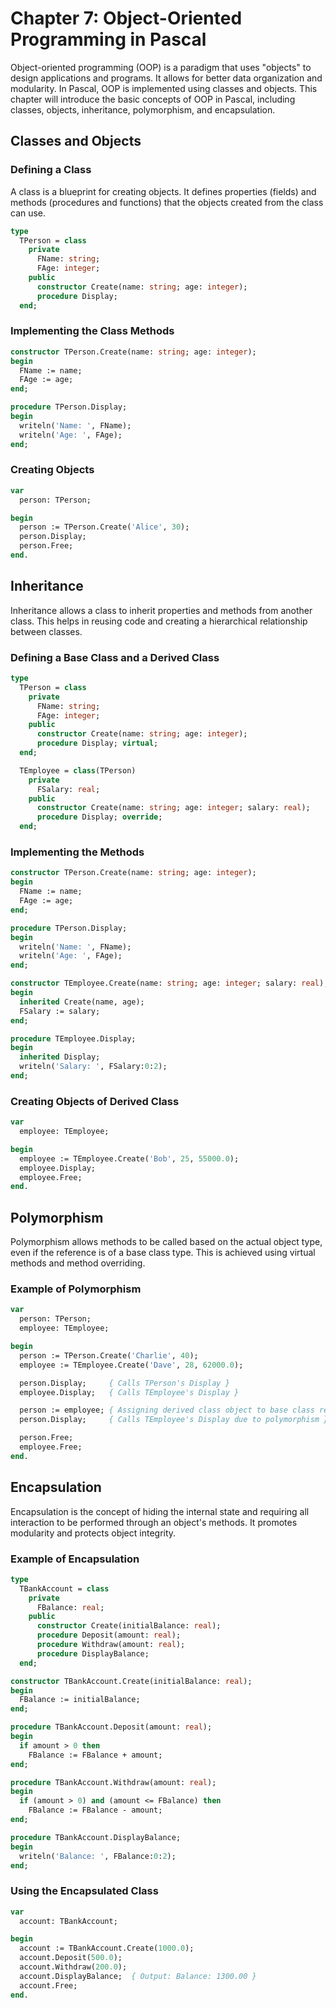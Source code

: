 # Chapter 7: Object-Oriented Programming in Pascal

Object-oriented programming (OOP) is a paradigm that uses "objects" to design applications and programs. It allows for better data organization and modularity. In Pascal, OOP is implemented using classes and objects. This chapter will introduce the basic concepts of OOP in Pascal, including classes, objects, inheritance, polymorphism, and encapsulation.

## Classes and Objects

### Defining a Class

A class is a blueprint for creating objects. It defines properties (fields) and methods (procedures and functions) that the objects created from the class can use.

```pascal
type
  TPerson = class
    private
      FName: string;
      FAge: integer;
    public
      constructor Create(name: string; age: integer);
      procedure Display;
  end;
```

### Implementing the Class Methods

```pascal
constructor TPerson.Create(name: string; age: integer);
begin
  FName := name;
  FAge := age;
end;

procedure TPerson.Display;
begin
  writeln('Name: ', FName);
  writeln('Age: ', FAge);
end;
```

### Creating Objects

```pascal
var
  person: TPerson;

begin
  person := TPerson.Create('Alice', 30);
  person.Display;
  person.Free;
end.
```

## Inheritance

Inheritance allows a class to inherit properties and methods from another class. This helps in reusing code and creating a hierarchical relationship between classes.

### Defining a Base Class and a Derived Class

```pascal
type
  TPerson = class
    private
      FName: string;
      FAge: integer;
    public
      constructor Create(name: string; age: integer);
      procedure Display; virtual;
  end;

  TEmployee = class(TPerson)
    private
      FSalary: real;
    public
      constructor Create(name: string; age: integer; salary: real);
      procedure Display; override;
  end;
```

### Implementing the Methods

```pascal
constructor TPerson.Create(name: string; age: integer);
begin
  FName := name;
  FAge := age;
end;

procedure TPerson.Display;
begin
  writeln('Name: ', FName);
  writeln('Age: ', FAge);
end;

constructor TEmployee.Create(name: string; age: integer; salary: real);
begin
  inherited Create(name, age);
  FSalary := salary;
end;

procedure TEmployee.Display;
begin
  inherited Display;
  writeln('Salary: ', FSalary:0:2);
end;
```

### Creating Objects of Derived Class

```pascal
var
  employee: TEmployee;

begin
  employee := TEmployee.Create('Bob', 25, 55000.0);
  employee.Display;
  employee.Free;
end.
```

## Polymorphism

Polymorphism allows methods to be called based on the actual object type, even if the reference is of a base class type. This is achieved using virtual methods and method overriding.

### Example of Polymorphism

```pascal
var
  person: TPerson;
  employee: TEmployee;

begin
  person := TPerson.Create('Charlie', 40);
  employee := TEmployee.Create('Dave', 28, 62000.0);

  person.Display;     { Calls TPerson's Display }
  employee.Display;   { Calls TEmployee's Display }

  person := employee; { Assigning derived class object to base class reference }
  person.Display;     { Calls TEmployee's Display due to polymorphism }

  person.Free;
  employee.Free;
end.
```

## Encapsulation

Encapsulation is the concept of hiding the internal state and requiring all interaction to be performed through an object's methods. It promotes modularity and protects object integrity.

### Example of Encapsulation

```pascal
type
  TBankAccount = class
    private
      FBalance: real;
    public
      constructor Create(initialBalance: real);
      procedure Deposit(amount: real);
      procedure Withdraw(amount: real);
      procedure DisplayBalance;
  end;

constructor TBankAccount.Create(initialBalance: real);
begin
  FBalance := initialBalance;
end;

procedure TBankAccount.Deposit(amount: real);
begin
  if amount > 0 then
    FBalance := FBalance + amount;
end;

procedure TBankAccount.Withdraw(amount: real);
begin
  if (amount > 0) and (amount <= FBalance) then
    FBalance := FBalance - amount;
end;

procedure TBankAccount.DisplayBalance;
begin
  writeln('Balance: ', FBalance:0:2);
end;
```

### Using the Encapsulated Class

```pascal
var
  account: TBankAccount;

begin
  account := TBankAccount.Create(1000.0);
  account.Deposit(500.0);
  account.Withdraw(200.0);
  account.DisplayBalance;  { Output: Balance: 1300.00 }
  account.Free;
end.
```
